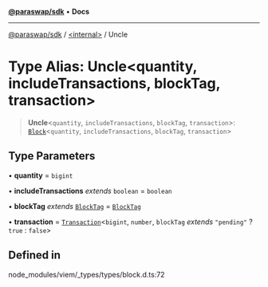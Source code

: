 [**@paraswap/sdk**](../../README.md) • **Docs**

***

[@paraswap/sdk](../../globals.md) / [\<internal\>](../README.md) / Uncle

# Type Alias: Uncle\<quantity, includeTransactions, blockTag, transaction\>

> **Uncle**\<`quantity`, `includeTransactions`, `blockTag`, `transaction`\>: [`Block`](Block.md)\<`quantity`, `includeTransactions`, `blockTag`, `transaction`\>

## Type Parameters

• **quantity** = `bigint`

• **includeTransactions** *extends* `boolean` = `boolean`

• **blockTag** *extends* [`BlockTag`](BlockTag.md) = [`BlockTag`](BlockTag.md)

• **transaction** = [`Transaction`](Transaction.md)\<`bigint`, `number`, `blockTag` *extends* `"pending"` ? `true` : `false`\>

## Defined in

node\_modules/viem/\_types/types/block.d.ts:72
